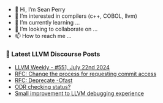 - 👋 Hi, I’m Sean Perry
- 👀 I’m interested in compilers (c++, COBOL, llvm)
- 🌱 I’m currently learning ...
- 💞️ I’m looking to collaborate on ...
- 📫 How to reach me ...

<!---
s66perry/s66perry is a ✨ special ✨ repository because its `README.md` (this file) appears on your GitHub profile.
You can click the Preview link to take a look at your changes.
--->
### 📕 Latest LLVM Discourse Posts

<!-- DISCOURSE-LLVM:START -->
- [LLVM Weekly - #551, July 22nd 2024](https://discourse.llvm.org/t/llvm-weekly-551-july-22nd-2024/80288#post_2)
- [RFC: Change the process for requesting commit access](https://discourse.llvm.org/t/rfc-change-the-process-for-requesting-commit-access/80184#post_3)
- [RFC: Deprecate -Ofast](https://discourse.llvm.org/t/rfc-deprecate-ofast/78687?page=6#post_118)
- [ODR checking status?](https://discourse.llvm.org/t/odr-checking-status/69122#post_13)
- [Small improvement to LLVM debugging experience](https://discourse.llvm.org/t/small-improvement-to-llvm-debugging-experience/79914#post_5)
<!-- DISCOURSE-LLVM:END -->
